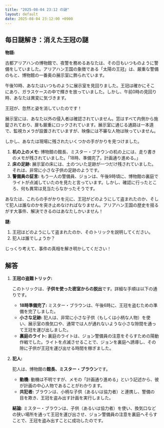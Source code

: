 ```yaml
---
title: "2025-08-04 23:12 の謎"
layout: default
date: 2025-08-04 23:12:00 +0900
---
```

## 毎日謎解き：消えた王冠の謎

**物語:**

古都アリアハンの博物館で、夜警を務めるあなたは、その日もいつものように警備をしていました。アリアハン王国の象徴である「太陽の王冠」は、厳重な警備のもと、博物館の一番奥の展示室に飾られています。

午後10時、あなたはいつものように展示室を見回りました。王冠は確かにそこにあり、ガラスケースの中で輝きを放っていました。しかし、午前0時の見回り時、あなたは異変に気づきます。

王冠が、忽然と姿を消していたのです！

展示室には、あなた以外の侵入者は確認されていません。窓はすべて内側から施錠されており、扉も厳重にロックされています。展示室に通じる通路は一本道で、監視カメラが設置されていますが、映像には不審な人物は映っていません。

しかし、あなたは現場に残されたいくつかの手がかりを見つけました。

1.  **机の上のメモ:** 博物館の館長、ミスター・ブラウンの机の上には、走り書きのメモが残されていました。「18時、準備完了。計画通り進める。」
2.  **床の足跡:** 展示室の床には、土のついた足跡が一つだけ残されていました。それは、非常に小さな子供の足跡のようです。
3.  **警備員の証言:** もう一人の警備員、ジョンは、午後9時頃に、博物館の裏庭でライトが点滅していたのを見たと言っています。しかし、確認に行ったところ、何も異常は見当たらなかったそうです。

あなたは、これらの手がかりを元に、王冠がどのようにして盗まれたのか、そして犯人は誰なのかを突き止めなければなりません。アリアハン王国の歴史を揺るがす大事件、解決できるのはあなたしかいません！

**謎:**

1.  王冠はどのようにして盗まれたのか、そのトリックを説明してください。
2.  犯人は誰でしょうか？

じっくり考えて、事件の真相を解き明かしてください！

## 解答

1.  **王冠の盗難トリック:**

    このトリックは、**子供を使った密室からの脱出**です。詳細な手順は以下の通りです。

    *   **18時準備完了:** ミスター・ブラウンは、午後6時に、王冠を盗むための準備を完了しました。
    *   **小さな足跡:** 犯人は、非常に小さな子供（もしくは小柄な人物）を使い、展示室の換気口や、通常では人が通れないような小さな隙間を通って王冠を運び出しました。
    *   **裏庭のライト:** 裏庭のライトは、ジョン警備員の注意をそらすための陽動作戦でした。ライトを点滅させることで、ジョンを裏庭へ誘導し、その隙に子供が王冠を運び出せる時間を稼ぎました。

2.  **犯人:**

    犯人は、博物館の**館長、ミスター・ブラウン**です。

    *   **動機:** 動機は不明ですが、メモの「計画通り進める」という記述から、彼が計画の中心人物であることがわかります。
    *   **共犯者:** ブラウンは、小柄な子供（あるいは協力者）と連携し、警備の目を欺き、王冠を盗み出す計画を実行しました。

    **結論:** ミスター・ブラウンは、子供（あるいは協力者）を使い、換気口などの狭い場所を通って王冠を運び出させ、ジョン警備員の注意を裏庭へそらすことで、王冠を盗み出すことに成功したのです。

